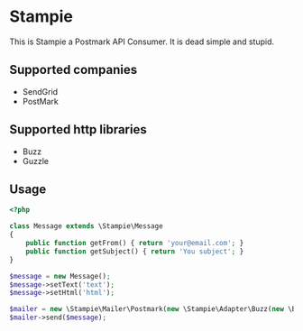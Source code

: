 # Stampie 

This is Stampie a Postmark API Consumer. It is dead simple and stupid.

## Supported companies

* SendGrid
* PostMark

## Supported http libraries

* Buzz
* Guzzle

## Usage

``` php
<?php

class Message extends \Stampie\Message
{
	public function getFrom() { return 'your@email.com'; }
	public function getSubject() { return 'You subject'; }
}

$message = new Message();
$message->setText('text');
$message->setHtml('html');

$mailer = new \Stampie\Mailer\Postmark(new \Stampie\Adapter\Buzz(new \Buzz\Browser()), 'ServerToken');
$mailer->send($message);
```
